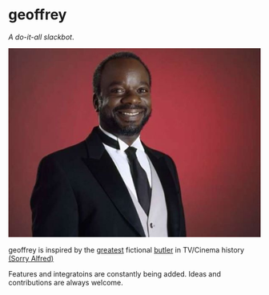 # geoffrey
_A do-it-all slackbot_.

![alt tag](https://raw.githubusercontent.com/BojOnTheBeat/geoffrey/master/geoff.png)

geoffrey is inspired by the [greatest](https://www.youtube.com/watch?v=q21XFCR8cM4) fictional [butler](https://www.youtube.com/watch?v=Rv5LzUpPCWU) in TV/Cinema history [(Sorry Alfred)](https://en.wikipedia.org/wiki/Alfred_Pennyworth)

Features and integratoins are constantly being added. Ideas and contributions are always welcome.
